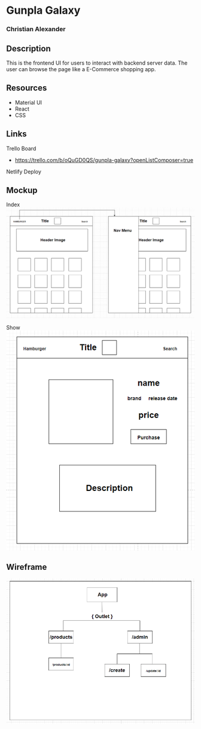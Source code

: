 # Gunpla Galaxy

### Christian Alexander

## Description
This is the frontend UI for users to interact with backend server data.
The user can browse the page like a E-Commerce shopping app. 

## Resources
- Material UI
- React
- CSS

## Links
Trello Board
- https://trello.com/b/oQuGD0QS/gunpla-galaxy?openListComposer=true

Netlify Deploy

## Mockup
Index 
![Index](./public/images/user-index.png)

Show
![Show](./public/images/user-show.png)

## Wireframe
![Wireframe](./public/images/wireframe.png)